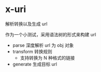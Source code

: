# x-uri

解析转换以及生成 url

作为一个小测试，采用语法树的形式来构建 url

- parse 深度解析 url 为 obj 对象
- transform 转换规则
  - 支持转换为 N 种格式的链接
- generate 生成目标 url
